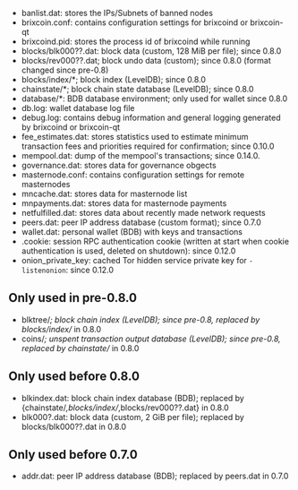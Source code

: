 
* banlist.dat: stores the IPs/Subnets of banned nodes
* brixcoin.conf: contains configuration settings for brixcoind or brixcoin-qt
* brixcoind.pid: stores the process id of brixcoind while running
* blocks/blk000??.dat: block data (custom, 128 MiB per file); since 0.8.0
* blocks/rev000??.dat; block undo data (custom); since 0.8.0 (format changed since pre-0.8)
* blocks/index/*; block index (LevelDB); since 0.8.0
* chainstate/*; block chain state database (LevelDB); since 0.8.0
* database/*: BDB database environment; only used for wallet since 0.8.0
* db.log: wallet database log file
* debug.log: contains debug information and general logging generated by brixcoind or brixcoin-qt
* fee_estimates.dat: stores statistics used to estimate minimum transaction fees and priorities required for confirmation; since 0.10.0
* mempool.dat: dump of the mempool's transactions; since 0.14.0.
* governance.dat: stores data for governance obgects
* masternode.conf: contains configuration settings for remote masternodes
* mncache.dat: stores data for masternode list
* mnpayments.dat: stores data for masternode payments
* netfulfilled.dat: stores data about recently made network requests
* peers.dat: peer IP address database (custom format); since 0.7.0
* wallet.dat: personal wallet (BDB) with keys and transactions
* .cookie: session RPC authentication cookie (written at start when cookie authentication is used, deleted on shutdown): since 0.12.0
* onion_private_key: cached Tor hidden service private key for `-listenonion`: since 0.12.0

Only used in pre-0.8.0
---------------------
* blktree/*; block chain index (LevelDB); since pre-0.8, replaced by blocks/index/* in 0.8.0
* coins/*; unspent transaction output database (LevelDB); since pre-0.8, replaced by chainstate/* in 0.8.0

Only used before 0.8.0
---------------------
* blkindex.dat: block chain index database (BDB); replaced by {chainstate/*,blocks/index/*,blocks/rev000??.dat} in 0.8.0
* blk000?.dat: block data (custom, 2 GiB per file); replaced by blocks/blk000??.dat in 0.8.0

Only used before 0.7.0
---------------------
* addr.dat: peer IP address database (BDB); replaced by peers.dat in 0.7.0

